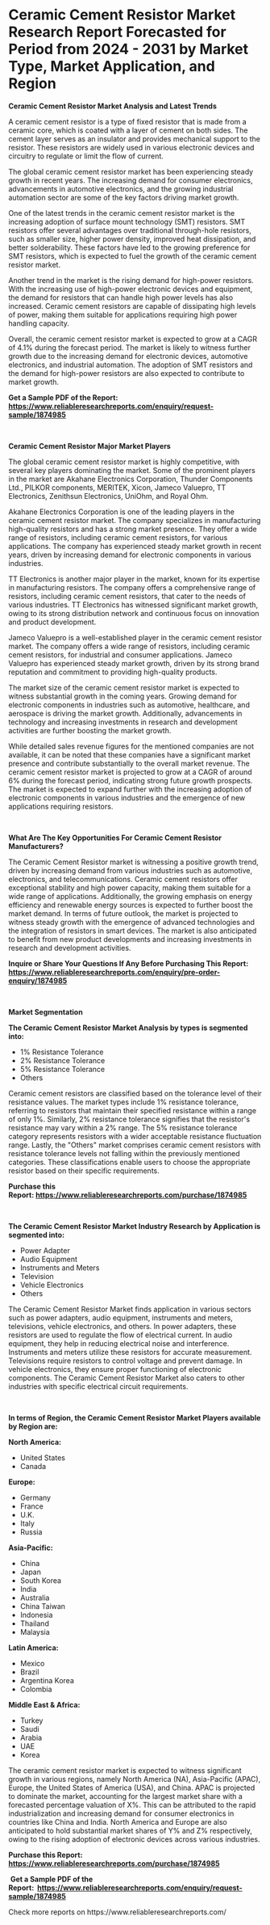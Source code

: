 <p><h1>Ceramic Cement Resistor Market Research Report Forecasted for Period from 2024 -  2031 by Market Type, Market Application, and Region</h1></p><p><strong>Ceramic Cement Resistor Market Analysis and Latest Trends</strong></p>
<p><p>A ceramic cement resistor is a type of fixed resistor that is made from a ceramic core, which is coated with a layer of cement on both sides. The cement layer serves as an insulator and provides mechanical support to the resistor. These resistors are widely used in various electronic devices and circuitry to regulate or limit the flow of current.</p><p>The global ceramic cement resistor market has been experiencing steady growth in recent years. The increasing demand for consumer electronics, advancements in automotive electronics, and the growing industrial automation sector are some of the key factors driving market growth.</p><p>One of the latest trends in the ceramic cement resistor market is the increasing adoption of surface mount technology (SMT) resistors. SMT resistors offer several advantages over traditional through-hole resistors, such as smaller size, higher power density, improved heat dissipation, and better solderability. These factors have led to the growing preference for SMT resistors, which is expected to fuel the growth of the ceramic cement resistor market.</p><p>Another trend in the market is the rising demand for high-power resistors. With the increasing use of high-power electronic devices and equipment, the demand for resistors that can handle high power levels has also increased. Ceramic cement resistors are capable of dissipating high levels of power, making them suitable for applications requiring high power handling capacity.</p><p>Overall, the ceramic cement resistor market is expected to grow at a CAGR of 4.1% during the forecast period. The market is likely to witness further growth due to the increasing demand for electronic devices, automotive electronics, and industrial automation. The adoption of SMT resistors and the demand for high-power resistors are also expected to contribute to market growth.</p></p>
<p><strong>Get a Sample PDF of the Report:&nbsp; <a href="https://www.reliableresearchreports.com/enquiry/request-sample/1874985">https://www.reliableresearchreports.com/enquiry/request-sample/1874985</a></strong></p>
<p>&nbsp;</p>
<p><strong>Ceramic Cement Resistor Major Market Players</strong></p>
<p><p>The global ceramic cement resistor market is highly competitive, with several key players dominating the market. Some of the prominent players in the market are Akahane Electronics Corporation, Thunder Components Ltd., PILKOR components, MERITEK, Xicon, Jameco Valuepro, TT Electronics, Zenithsun Electronics, UniOhm, and Royal Ohm.</p><p>Akahane Electronics Corporation is one of the leading players in the ceramic cement resistor market. The company specializes in manufacturing high-quality resistors and has a strong market presence. They offer a wide range of resistors, including ceramic cement resistors, for various applications. The company has experienced steady market growth in recent years, driven by increasing demand for electronic components in various industries.</p><p>TT Electronics is another major player in the market, known for its expertise in manufacturing resistors. The company offers a comprehensive range of resistors, including ceramic cement resistors, that cater to the needs of various industries. TT Electronics has witnessed significant market growth, owing to its strong distribution network and continuous focus on innovation and product development.</p><p>Jameco Valuepro is a well-established player in the ceramic cement resistor market. The company offers a wide range of resistors, including ceramic cement resistors, for industrial and consumer applications. Jameco Valuepro has experienced steady market growth, driven by its strong brand reputation and commitment to providing high-quality products.</p><p>The market size of the ceramic cement resistor market is expected to witness substantial growth in the coming years. Growing demand for electronic components in industries such as automotive, healthcare, and aerospace is driving the market growth. Additionally, advancements in technology and increasing investments in research and development activities are further boosting the market growth.</p><p>While detailed sales revenue figures for the mentioned companies are not available, it can be noted that these companies have a significant market presence and contribute substantially to the overall market revenue. The ceramic cement resistor market is projected to grow at a CAGR of around 6% during the forecast period, indicating strong future growth prospects. The market is expected to expand further with the increasing adoption of electronic components in various industries and the emergence of new applications requiring resistors.</p></p>
<p>&nbsp;</p>
<p><strong>What Are The Key Opportunities For Ceramic Cement Resistor Manufacturers?</strong></p>
<p><p>The Ceramic Cement Resistor market is witnessing a positive growth trend, driven by increasing demand from various industries such as automotive, electronics, and telecommunications. Ceramic cement resistors offer exceptional stability and high power capacity, making them suitable for a wide range of applications. Additionally, the growing emphasis on energy efficiency and renewable energy sources is expected to further boost the market demand. In terms of future outlook, the market is projected to witness steady growth with the emergence of advanced technologies and the integration of resistors in smart devices. The market is also anticipated to benefit from new product developments and increasing investments in research and development activities.</p></p>
<p><strong>Inquire or Share Your Questions If Any Before Purchasing This Report: <a href="https://www.reliableresearchreports.com/enquiry/pre-order-enquiry/1874985">https://www.reliableresearchreports.com/enquiry/pre-order-enquiry/1874985</a></strong></p>
<p>&nbsp;</p>
<p><strong>Market Segmentation</strong></p>
<p><strong>The Ceramic Cement Resistor Market Analysis by types is segmented into:</strong></p>
<p><ul><li>1% Resistance Tolerance</li><li>2% Resistance Tolerance</li><li>5% Resistance Tolerance</li><li>Others</li></ul></p>
<p><p>Ceramic cement resistors are classified based on the tolerance level of their resistance values. The market types include 1% resistance tolerance, referring to resistors that maintain their specified resistance within a range of only 1%. Similarly, 2% resistance tolerance signifies that the resistor's resistance may vary within a 2% range. The 5% resistance tolerance category represents resistors with a wider acceptable resistance fluctuation range. Lastly, the "Others" market comprises ceramic cement resistors with resistance tolerance levels not falling within the previously mentioned categories. These classifications enable users to choose the appropriate resistor based on their specific requirements.</p></p>
<p><strong>Purchase this Report:&nbsp;<a href="https://www.reliableresearchreports.com/purchase/1874985">https://www.reliableresearchreports.com/purchase/1874985</a></strong></p>
<p>&nbsp;</p>
<p><strong>The Ceramic Cement Resistor Market Industry Research by Application is segmented into:</strong></p>
<p><ul><li>Power Adapter</li><li>Audio Equipment</li><li>Instruments and Meters</li><li>Television</li><li>Vehicle Electronics</li><li>Others</li></ul></p>
<p><p>The Ceramic Cement Resistor Market finds application in various sectors such as power adapters, audio equipment, instruments and meters, televisions, vehicle electronics, and others. In power adapters, these resistors are used to regulate the flow of electrical current. In audio equipment, they help in reducing electrical noise and interference. Instruments and meters utilize these resistors for accurate measurement. Televisions require resistors to control voltage and prevent damage. In vehicle electronics, they ensure proper functioning of electronic components. The Ceramic Cement Resistor Market also caters to other industries with specific electrical circuit requirements.</p></p>
<p>&nbsp;</p>
<p><strong>In terms of Region, the Ceramic Cement Resistor Market Players available by Region are:</strong></p>
<p>
    <p> <strong> North America: </strong>
        <ul>
            <li>United States</li>
            <li>Canada</li>
        </ul>
        </p> 
    <p> <strong> Europe: </strong>
        <ul>
            <li>Germany</li>
            <li>France</li>
            <li>U.K.</li>
            <li>Italy</li>
            <li>Russia</li>
        </ul>
        </p> 
    <p> <strong> Asia-Pacific: </strong>
        <ul>
            <li>China</li>
            <li>Japan</li>
            <li>South Korea</li>
            <li>India</li>
            <li>Australia</li>
            <li>China Taiwan</li>
            <li>Indonesia</li>
            <li>Thailand</li>
            <li>Malaysia</li>
        </ul>
        </p> 
    <p> <strong> Latin America: </strong>
        <ul>
            <li>Mexico</li>
            <li>Brazil</li>
            <li>Argentina Korea</li>
            <li>Colombia</li>
        </ul>
        </p> 
    <p> <strong> Middle East & Africa: </strong>
        <ul>
            <li>Turkey</li>
            <li>Saudi</li>
            <li>Arabia</li>
            <li>UAE</li>
            <li>Korea</li>
        </ul>
    </p>
    </p>
<p><p>The ceramic cement resistor market is expected to witness significant growth in various regions, namely North America (NA), Asia-Pacific (APAC), Europe, the United States of America (USA), and China. APAC is projected to dominate the market, accounting for the largest market share with a forecasted percentage valuation of X%. This can be attributed to the rapid industrialization and increasing demand for consumer electronics in countries like China and India. North America and Europe are also anticipated to hold substantial market shares of Y% and Z% respectively, owing to the rising adoption of electronic devices across various industries.</p></p>
<p><strong>Purchase this Report: <a href="https://www.reliableresearchreports.com/purchase/1874985">https://www.reliableresearchreports.com/purchase/1874985</a></strong></p>
<p>&nbsp;<strong>Get a Sample PDF of the Report:&nbsp;&nbsp;<a href="https://www.reliableresearchreports.com/enquiry/request-sample/1874985">https://www.reliableresearchreports.com/enquiry/request-sample/1874985</a></strong></p>
<p><strong></strong></p>
<p>Check more reports on https://www.reliableresearchreports.com/</p>